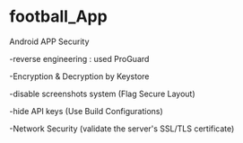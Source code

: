 # football_App











Android APP Security

-reverse engineering : used ProGuard

-Encryption & Decryption by Keystore 

-disable screenshots system (Flag Secure Layout)

-hide API keys (Use Build Configurations)

-Network Security (validate the server's SSL/TLS certificate)
